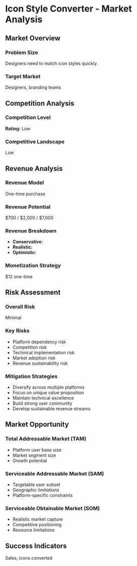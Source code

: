 # Icon Style Converter - Market Analysis

## Market Overview

### Problem Size
Designers need to match icon styles quickly.

### Target Market
Designers, branding teams

## Competition Analysis

### Competition Level
**Rating:** Low

### Competitive Landscape
Low

## Revenue Analysis

### Revenue Model
One-time purchase

### Revenue Potential
$700 / $2,000 / $7,000

### Revenue Breakdown
- **Conservative:** 
- **Realistic:** 
- **Optimistic:** 

### Monetization Strategy
$12 one-time

## Risk Assessment

### Overall Risk
Minimal

### Key Risks
- Platform dependency risk
- Competition risk
- Technical implementation risk
- Market adoption risk
- Revenue sustainability risk

### Mitigation Strategies
- Diversify across multiple platforms
- Focus on unique value proposition
- Maintain technical excellence
- Build strong user community
- Develop sustainable revenue streams

## Market Opportunity

### Total Addressable Market (TAM)
- Platform user base size
- Market segment size
- Growth potential

### Serviceable Addressable Market (SAM)
- Targetable user subset
- Geographic limitations
- Platform-specific constraints

### Serviceable Obtainable Market (SOM)
- Realistic market capture
- Competitive positioning
- Resource limitations

## Success Indicators
Sales, icons converted
